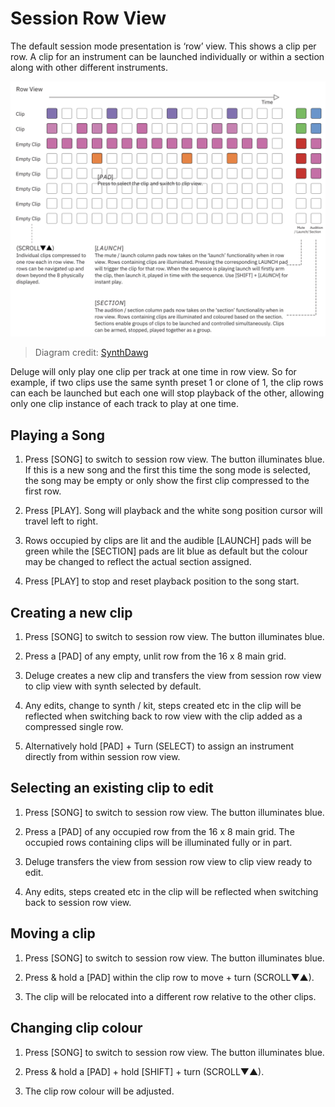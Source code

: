 # Session Row View

The default session mode presentation is ‘row’ view. This shows a clip per row. A clip for an instrument can be launched individually or within a section along with other different instruments.

![An image of the session row view](../../../../images/session-row-view-detailed.png "Synthstrom Deluge Session Row View")
> Diagram credit: [SynthDawg](https://www.synthdawg.com)

Deluge will only play one clip per track at one time in row view. So for example, if two clips use the same synth preset 1 or clone of 1, the clip rows can each be launched but each one will stop playback of the other, allowing only one clip instance of each track to play at one time.

## Playing a Song

1. Press [SONG] to switch to session row view. The button illuminates blue. If this is a new song and the first this time the song mode is selected, the song may be empty or only show the first clip compressed to the first row.

1. Press [PLAY]. Song will playback and the white song position cursor will travel left to right.

1. Rows occupied by clips are lit and the audible [LAUNCH] pads will be green while the [SECTION] pads are lit blue as default but the colour may be changed to reflect the actual section assigned.

1. Press [PLAY] to stop and reset playback position to the song start.

## Creating a new clip

1. Press [SONG] to switch to session row view. The button illuminates blue. 

1. Press a [PAD] of any empty, unlit row from the 16 x 8 main grid. 

1. Deluge creates a new clip and transfers the view from session row view to clip view with synth selected by default. 

1. Any edits, change to synth / kit, steps created etc in the clip will be reflected when switching back to row view with the clip added as a compressed single row.

1. Alternatively hold [PAD] + Turn (SELECT) to assign an instrument directly from within session row view.

## Selecting an existing clip to edit

1. Press [SONG] to switch to session row view. The button illuminates blue.

1. Press a [PAD] of any occupied row from the 16 x 8 main grid. The occupied rows containing clips will be illuminated fully or in part.

1. Deluge transfers the view from session row view to clip view ready to edit.

1. Any edits, steps created etc in the clip will be reflected when switching back to session row view.

## Moving a clip

1. Press [SONG] to switch to session row view. The button illuminates blue.

1. Press & hold a [PAD] within the clip row to move + turn (SCROLL▼▲).

1. The clip will be relocated into a different row relative to the other clips.

## Changing clip colour

1. Press [SONG] to switch to session row view. The button illuminates blue.

1. Press & hold a [PAD] + hold [SHIFT] + turn (SCROLL▼▲).

1. The clip row colour will be adjusted.



